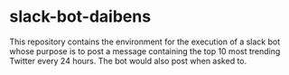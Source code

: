 # slack-bot-daibens
This repository contains the environment for the execution of a slack bot whose purpose is to post a message containing the top 10 most trending Twitter every 24 hours. The bot would also post when asked to.
